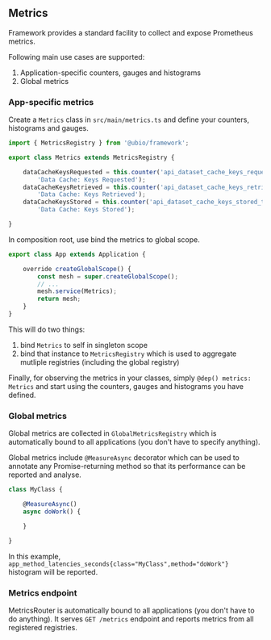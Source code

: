 ## Metrics

Framework provides a standard facility to collect and expose Prometheus metrics.

Following main use cases are supported:

1. Application-specific counters, gauges and histograms
2. Global metrics

### App-specific metrics

Create a `Metrics` class in `src/main/metrics.ts` and define your counters, histograms and gauges.

```ts
import { MetricsRegistry } from '@ubio/framework';

export class Metrics extends MetricsRegistry {

    dataCacheKeysRequested = this.counter('api_dataset_cache_keys_requested_total',
        'Data Cache: Keys Requested');
    dataCacheKeysRetrieved = this.counter('api_dataset_cache_keys_retrieved_total',
        'Data Cache: Keys Retrieved');
    dataCacheKeysStored = this.counter('api_dataset_cache_keys_stored_total',
        'Data Cache: Keys Stored');

}
```

In composition root, use bind the metrics to global scope.

```ts
export class App extends Application {

    override createGlobalScope() {
        const mesh = super.createGlobalScope();
        // ...
        mesh.service(Metrics);
        return mesh;
    }
}
```

This will do two things:

1. bind `Metrics` to self in singleton scope
2. bind that instance to `MetricsRegistry` which is used to aggregate mutliple registries (including the global registry)

Finally, for observing the metrics in your classes, simply `@dep() metrics: Metrics` and start using the counters, gauges and histograms you have defined.

### Global metrics

Global metrics are collected in `GlobalMetricsRegistry` which is automatically bound to all applications (you don't have to specify anything).

Global metrics include `@MeasureAsync` decorator which can be used to annotate any Promise-returning method so that its performance can be reported and analyse.

```ts
class MyClass {

    @MeasureAsync()
    async doWork() {

    }

}

```

In this example, `app_method_latencies_seconds{class="MyClass",method="doWork"}` histogram will be reported.

### Metrics endpoint

MetricsRouter is automatically bound to all applications (you don't have to do anything). It serves `GET /metrics` endpoint and reports metrics from all registered registries.
